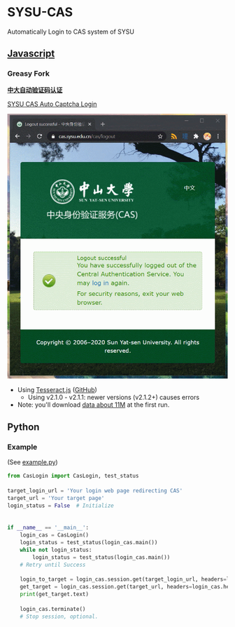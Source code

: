 # SYSU-CAS
Automatically Login to CAS system of SYSU

## [Javascript](CasLogin.js)
### Greasy Fork
**[中大自动验证码认证][1]**

[SYSU CAS Auto Captcha Login][2]

![demo](img/demo.gif)

* Using [Tesseract.js][4] ([GitHub][5])
  * Using v2.1.0 - v2.1.1: newer versions (v2.1.2+) causes errors
* Note: you'll download [data about 11M][3] at the first run.

## Python
### Example
(See [example.py](./example.py))
```python
from CasLogin import CasLogin, test_status

target_login_url = 'Your login web page redirecting CAS'
target_url = 'Your target page'
login_status = False  # Initialize


if __name__ == '__main__':
    login_cas = CasLogin()
    login_status = test_status(login_cas.main())
    while not login_status:
        login_status = test_status(login_cas.main())
    # Retry until Success
    
    login_to_target = login_cas.session.get(target_login_url, headers=login_cas.headers)
    get_target = login_cas.session.get(target_url, headers=login_cas.headers)
    print(get_target.text)
    
    login_cas.terminate()
    # Stop session, optional.
```

[1]: https://greasyfork.org/zh-CN/scripts/419757
[2]: https://greasyfork.org/en/scripts/419757
[3]: https://tessdata.projectnaptha.com/4.0.0/eng.traineddata.gz
[4]: https://tesseract.projectnaptha.com
[5]: https://github.com/naptha/tesseract.js
